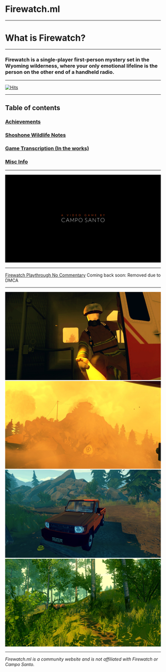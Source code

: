# Firewatch.ml

---
 
# What is Firewatch?

---
 
### Firewatch is a single-player first-person mystery set in the Wyoming wilderness, where your only emotional lifeline is the person on the other end of a handheld radio.

---
 
[![Hits](https://hits.seeyoufarm.com/api/count/incr/badge.svg?url=https%3A%2F%2Fgithub.com%2FSophiaAtkinson%2FFirewatch-Guide&count_bg=%23FF6B00&title_bg=%23000000&icon=mediafire.svg&icon_color=%23E7E7E7&title=Page+Views+&edge_flat=false)](https://hits.seeyoufarm.com)

---
 
 
## Table of contents

### [Achievements](/achievements/)

### [Shoshone Wildlife Notes](/shoshonewildlifenotes/)

### [Game Transcription (In the works)](/transcription/)

### [Misc Info](/info/)

---

![Firewatch Intro Image](/cdn/20200701135654_1.jpg)

---
 
[Firewatch Playthrough No Commentary]() Coming back soon: Removed due to DMCA

---


![Firewatch Photo](/cdn/20200701135637_1.jpg)
![Firewatch Photo](/cdn/20200701135646_1.jpg)
![Firewatch Photo](/cdn/20201109190843_1.jpg)
![Firewatch Photo](/cdn/20201109191235_1.jpg)


---

*Firewatch.ml is a community website and is not affiliated with Firewatch or Campo Santo.*
